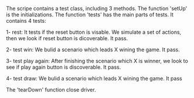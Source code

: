 The scripe contains a test class, including 3 methods. The function 'setUp'
is the initializations. The function 'tests' has the main parts of tests.
It contains 4 tests:

1- rest:
    It tests if the reset button is visable. We simulate a set of actions, then we look if 
    reset button is dicoverable.
    It pass.

2- test win:
    We bulid a scenario which leads X wining the game.
    It pass.

3- test play again:
    After finishing the scenario which X is winner, we look to see if play again button is 
    discoverable.
    It pass. 

4- test draw:
    We bulid a scenario which leads X wining the game.
    It pass

The 'tearDown' function close driver.